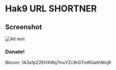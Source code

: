 # Hak9 URL SHORTNER



## Screenshot
![Alt text](https://preview.ibb.co/e1YY3z/short.png "URL SHORTNER")



### Donate! 
Bitcoin: 1A3a1p22EHXWq7muYZc9rGTmRGaithMnjR
